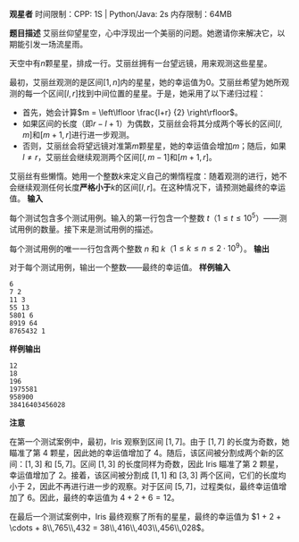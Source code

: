 **观星者**
时间限制：CPP: 1S | Python/Java: 2s
内存限制：64MB

**题目描述**
艾丽丝仰望星空，心中浮现出一个美丽的问题。她邀请你来解决它，以期能引发一场流星雨。

天空中有$n$颗星星，排成一行。艾丽丝拥有一台望远镜，用来观测这些星星。

最初，艾丽丝观测的是区间$[1, n]$内的星星，她的幸运值为$0$。艾丽丝希望为她所观测的每一个区间$[l, r]$找到中间位置的星星。于是，她采用了以下递归过程：

-   首先，她会计算$m = \left\lfloor \frac{l+r} {2} \right\rfloor$。
-   如果区间的长度（即$r - l + 1$）为偶数，艾丽丝会将其分成两个等长的区间$[l, m]$和$[m+1, r]$进行进一步观测。
-   否则，艾丽丝会将望远镜对准第$m$颗星星，她的幸运值会增加$m$；随后，如果$l \neq r$，艾丽丝会继续观测两个区间$[l, m-1]$和$[m+1, r]$。

艾丽丝有些懒惰。她用一个整数$k$来定义自己的懒惰程度：随着观测的进行，她不会继续观测任何长度**严格小于**$k$的区间$[l, r]$。在这种情况下，请预测她最终的幸运值。
**输入**

每个测试包含多个测试用例。输入的第一行包含一个整数 $t$（$1 \leq t \leq 10^5$）——测试用例的数量。接下来是测试用例的描述。

每个测试用例的唯一一行包含两个整数 $n$ 和 $k$（$1 \leq k \leq n \leq 2\cdot 10^9$）。
**输出**

对于每个测试用例，输出一个整数——最终的幸运值。
**样例输入**
```
6
7 2
11 3
55 13
5801 6
8919 64
8765432 1
```
**样例输出**
```
12
18
196
1975581
958900
38416403456028
```
**注意**

在第一个测试案例中，最初，Iris 观察到区间 $[1, 7]$。由于 $[1, 7]$ 的长度为奇数，她瞄准了第 $4$ 颗星，因此她的幸运值增加了 $4$。随后，该区间被分割成两个新的区间：$[1, 3]$ 和 $[5, 7]$。区间 $[1, 3]$ 的长度同样为奇数，因此 Iris 瞄准了第 $2$ 颗星，幸运值增加了 $2$。接着，该区间被分割成 $[1, 1]$ 和 $[3, 3]$ 两个区间，它们的长度均小于 $2$，因此不再进行进一步的观察。对于区间 $[5, 7]$，过程类似，最终幸运值增加了 $6$。因此，最终的幸运值为 $4 + 2 + 6 = 12$。

在最后一个测试案例中，Iris 最终观察了所有的星星，最终的幸运值为 $1 + 2 + \cdots + 8\\,765\\,432 = 38\\,416\\,403\\,456\\,028$。